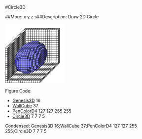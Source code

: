 #Circle3D

##More: x y z s##Description: Draw 2D Circle <x> <y> <z> <radius>

![](Circle3D.png)

Figure Code:
- [Genesis3D](Genesis3D.md) 16
- [WallCube](WallCube.md) 37
- [PenColorD4](PenColorD4.md) 127 127 255 255
- [Circle3D](Circle3D.md) 7 7 7 5

Condensed: Genesis3D 16;WallCube 37;PenColorD4 127 127 255 255;Circle3D 7 7 7 5

